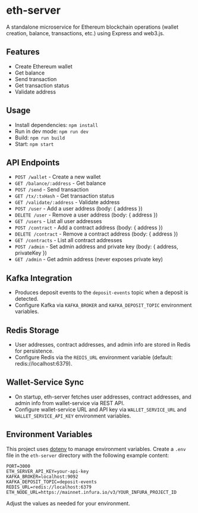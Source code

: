 # eth-server

A standalone microservice for Ethereum blockchain operations (wallet creation, balance, transactions, etc.) using Express and web3.js.

## Features
- Create Ethereum wallet
- Get balance
- Send transaction
- Get transaction status
- Validate address

## Usage
- Install dependencies: `npm install`
- Run in dev mode: `npm run dev`
- Build: `npm run build`
- Start: `npm start`

## API Endpoints
- `POST /wallet` - Create a new wallet
- `GET /balance/:address` - Get balance
- `POST /send` - Send transaction
- `GET /tx/:txHash` - Get transaction status
- `GET /validate/:address` - Validate address
- `POST /user` - Add a user address (body: { address })
- `DELETE /user` - Remove a user address (body: { address })
- `GET /users` - List all user addresses
- `POST /contract` - Add a contract address (body: { address })
- `DELETE /contract` - Remove a contract address (body: { address })
- `GET /contracts` - List all contract addresses
- `POST /admin` - Set admin address and private key (body: { address, privateKey })
- `GET /admin` - Get admin address (never exposes private key)

## Kafka Integration
- Produces deposit events to the `deposit-events` topic when a deposit is detected.
- Configure Kafka via `KAFKA_BROKER` and `KAFKA_DEPOSIT_TOPIC` environment variables.

## Redis Storage
- User addresses, contract addresses, and admin info are stored in Redis for persistence.
- Configure Redis via the `REDIS_URL` environment variable (default: redis://localhost:6379).

## Wallet-Service Sync
- On startup, eth-server fetches user addresses, contract addresses, and admin info from wallet-service via REST API.
- Configure wallet-service URL and API key via `WALLET_SERVICE_URL` and `WALLET_SERVICE_API_KEY` environment variables.

## Environment Variables

This project uses [dotenv](https://www.npmjs.com/package/dotenv) to manage environment variables. Create a `.env` file in the `eth-server` directory with the following example content:

```
PORT=3000
ETH_SERVER_API_KEY=your-api-key
KAFKA_BROKER=localhost:9092
KAFKA_DEPOSIT_TOPIC=deposit-events
REDIS_URL=redis://localhost:6379
ETH_NODE_URL=https://mainnet.infura.io/v3/YOUR_INFURA_PROJECT_ID
```

Adjust the values as needed for your environment. 